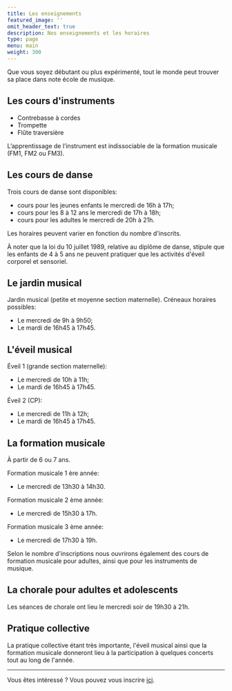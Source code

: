 ```yaml
---
title: Les enseignements
featured_image: ''
omit_header_text: true
description: Nos enseignements et les horaires
type: page
menu: main
weight: 300
---
```


Que vous soyez débutant ou plus expérimenté, tout le monde peut trouver sa place dans
note école de musique.


## Les cours d'instruments

- Contrebasse à cordes
- Trompette
- Flûte traversière

L’apprentissage de l’instrument est indissociable de la formation musicale (FM1, FM2 ou FM3).

## Les cours de danse

Trois cours de danse sont disponibles:
- cours pour les jeunes enfants le mercredi de 16h à 17h;
- cours pour les 8 à 12 ans le mercredi de 17h à 18h;
- cours pour les adultes le mercredi de 20h à 21h.

Les horaires peuvent varier en fonction du nombre d'inscrits.

À noter que la loi du 10 juillet 1989, relative au diplôme de danse,
stipule que les enfants de 4 à 5 ans ne peuvent pratiquer que les
activités d'éveil corporel et sensoriel.


## Le jardin musical

Jardin musical (petite et moyenne section maternelle).
Créneaux horaires possibles:
- Le mercredi de 9h à 9h50;
- Le mardi de 16h45 à 17h45.


## L'éveil musical


Éveil 1 (grande section maternelle):
- Le mercredi de 10h à 11h;
- Le mardi de 16h45 à 17h45.

Éveil 2 (CP):
- Le mercredi de 11h à 12h;
- Le mardi de 16h45 à 17h45.


## La formation musicale

À partir de 6 ou 7 ans.

Formation musicale 1 ère année:
- Le mercredi de 13h30 à 14h30.

Formation musicale 2 ème année:
- Le mercredi de 15h30 à 17h.

Formation musicale 3 ème année:
- Le mercredi de 17h30 à 19h.

Selon le nombre d'inscriptions nous ouvrirons également des cours de formation musicale
pour adultes, ainsi que pour les instruments de musique.


## La chorale pour adultes et adolescents

Les séances de chorale ont lieu le mercredi soir de 19h30 à 21h.


## Pratique collective

La pratique collective étant très importante,
l'éveil musical ainsi que la formation musicale donneront lieu à la participation
à quelques concerts tout au long de l'année.



--- 

Vous êtes intéressé ? Vous pouvez vous inscrire [ici](/inscription).
